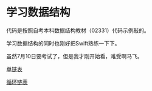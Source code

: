 # 学习数据结构



代码是按照自考本科数据结构教材（02331）代码示例敲的。

学习数据结构的同时也刚好把Swift熟练一下下。



虽然7月10日要考试了，但是我才刚开始看，难受啊马飞。

[单链表](https://github.com/zhangyu1818/data-structure/blob/main/Data%20Structure.playground/Pages/1%20Singly%20linked%20list%20.xcplaygroundpage/Contents.swift)

[循环链表](https://github.com/zhangyu1818/data-structure/blob/main/Data%20Structure.playground/Pages/2%20Circular%20linked%20list.xcplaygroundpage/Contents.swift)

